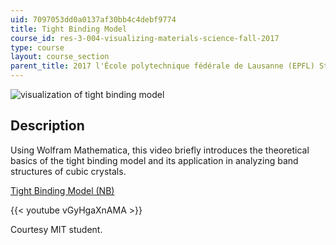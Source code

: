 ```yaml
---
uid: 7097053dd0a0137af30bb4c4debf9774
title: Tight Binding Model
course_id: res-3-004-visualizing-materials-science-fall-2017
type: course
layout: course_section
parent_title: 2017 l'École polytechnique fédérale de Lausanne (EPFL) Student Projects
---
```


![visualization of tight binding model](https://open-learning-course-data-production.s3.amazonaws.com/res-3-004-visualizing-materials-science-fall-2017/8dd67b7f895c5e416cbd00182d66c757_MITRES_3_004F17_26_anon.jpg)

Description
-----------

Using Wolfram Mathematica, this video briefly introduces the theoretical basics of the tight binding model and its application in analyzing band structures of cubic crystals.

[Tight Binding Model (NB)](https://open-learning-course-data-production.s3.amazonaws.com/res-3-004-visualizing-materials-science-fall-2017/770886eb85495b367912cfb70e5d0fc0_2017EPFL_anon3.nb)

{{< youtube vGyHgaXnAMA >}}

Courtesy MIT student.